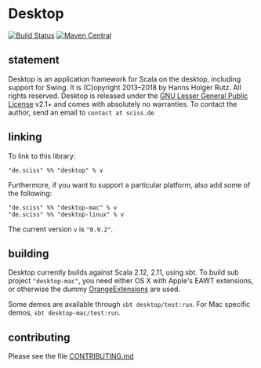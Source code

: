 # Desktop

[![Build Status](https://travis-ci.org/Sciss/Desktop.svg?branch=master)](https://travis-ci.org/Sciss/Desktop)
[![Maven Central](https://maven-badges.herokuapp.com/maven-central/de.sciss/desktop_2.11/badge.svg)](https://maven-badges.herokuapp.com/maven-central/de.sciss/desktop_2.11)

## statement

Desktop is an application framework for Scala on the desktop, including support for Swing.
It is (C)opyright 2013&ndash;2018 by Hanns Holger Rutz. All rights reserved. Desktop is released under
the [GNU Lesser General Public License](https://raw.github.com/Sciss/Desktop/master/LICENSE) v2.1+ and comes
with absolutely no warranties. To contact the author, send an email to `contact at sciss.de`

## linking

To link to this library:

    "de.sciss" %% "desktop" % v

Furthermore, if you want to support a particular platform, also add some of the following:

    "de.sciss" %% "desktop-mac" % v
    "de.sciss" %% "desktop-linux" % v

The current version `v` is `"0.9.2"`.

## building

Desktop currently builds against Scala 2.12, 2.11, using sbt. To build sub project `"desktop-mac"`, you need either
OS X with Apple's EAWT extensions, or otherwise the
dummy [OrangeExtensions](http://ymasory.github.io/OrangeExtensions/) are used.

Some demos are available through `sbt desktop/test:run`. For Mac specific demos, `sbt desktop-mac/test:run`.

## contributing

Please see the file [CONTRIBUTING.md](CONTRIBUTING.md)

